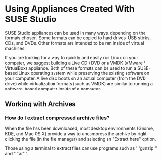 # Using Appliances Created With SUSE Studio

SUSE Studio appliances can be used in many ways, depending on the formats
chosen. Some formats can be copied to hard drives, USB sticks, CDs, and DVDs.
Other formats are intended to be run inside of virtual machines.

If you are looking for a way to quickly and easily run Linux on your
computer, we suggest building a Live CD / DVD or a VMDK (VMware / VirtualBox)
appliance. Both of these formats can be used to run a SUSE-based Linux operating
system while preserving the existing software on your computer. A live disc
boots on an actual computer (from the DVD drive) while virtualization formats
(such as VMDK) are similar to running a software-based computer inside of a
computer.

## Working with Archives

### How do I extract compressed archive files?

When the file has been downloaded, most desktop environments (Gnome, KDE, and
Mac OS X) provide a way to uncompress the archive by right-clicking the file (in
the file manager) and selecting an "Extract here" option.

Those using a terminal to extract files can use programs such as '''gunzip'''
and '''tar'''.
